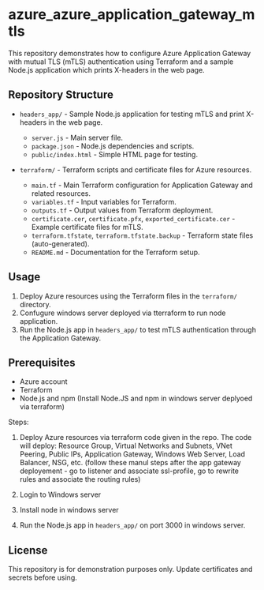 # azure_azure_application_gateway_mtls

This repository demonstrates how to configure Azure Application Gateway with mutual TLS (mTLS) authentication using Terraform and a sample Node.js application which prints X-headers in the web page.

## Repository Structure

- `headers_app/` - Sample Node.js application for testing mTLS and print X-headers in the web page.
  - `server.js` - Main server file.
  - `package.json` - Node.js dependencies and scripts.
  - `public/index.html` - Simple HTML page for testing.

- `terraform/` - Terraform scripts and certificate files for Azure resources.
  - `main.tf` - Main Terraform configuration for Application Gateway and related resources.
  - `variables.tf` - Input variables for Terraform.
  - `outputs.tf` - Output values from Terraform deployment.
  - `certificate.cer`, `certificate.pfx`, `exported_certificate.cer` - Example certificate files for mTLS.
  - `terraform.tfstate`, `terraform.tfstate.backup` - Terraform state files (auto-generated).
  - `README.md` - Documentation for the Terraform setup.

## Usage

1. Deploy Azure resources using the Terraform files in the `terraform/` directory.
2. Confugure windows server deployed via tterraform to run node application.
3. Run the Node.js app in `headers_app/` to test mTLS authentication through the Application Gateway.

## Prerequisites
- Azure account
- Terraform
- Node.js and npm (Install Node.JS and npm in windows server deplyoed via terraform)

Steps:

1. Deploy Azure resources via terraform code given in the repo. The code will deploy: Resource Group, Virtual Networks and Subnets, VNet Peering, Public IPs, Application Gateway, Windows Web Server, Load Balancer, NSG, etc. (follow these manul steps after the app gateway deployement - go to listener and associate ssl-profile, go to rewrite rules and associate the routing rules)

2. Login to Windows server

3. Install node in windows server

4. Run the Node.js app in `headers_app/` on port 3000 in windows server.


## License
This repository is for demonstration purposes only. Update certificates and secrets before using.